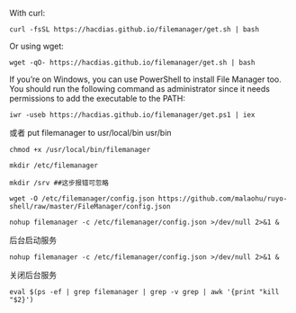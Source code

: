 
With curl:
```
curl -fsSL https://hacdias.github.io/filemanager/get.sh | bash
```
Or using wget:
```
wget -qO- https://hacdias.github.io/filemanager/get.sh | bash
```
If you’re on Windows, you can use PowerShell to install File Manager too. You should run the following command as administrator since it needs permissions to add the executable to the PATH:
```
iwr -useb https://hacdias.github.io/filemanager/get.ps1 | iex
```
或者
put filemanager  to  usr/local/bin        usr/bin

```
chmod +x /usr/local/bin/filemanager

mkdir /etc/filemanager

mkdir /srv ##这步报错可忽略

wget -O /etc/filemanager/config.json https://github.com/malaohu/ruyo-shell/raw/master/FileManager/config.json

nohup filemanager -c /etc/filemanager/config.json >/dev/null 2>&1 &
```

后台启动服务
```
nohup filemanager -c /etc/filemanager/config.json >/dev/null 2>&1 &
```

关闭后台服务
```
eval $(ps -ef | grep filemanager | grep -v grep | awk '{print "kill "$2}')
```
